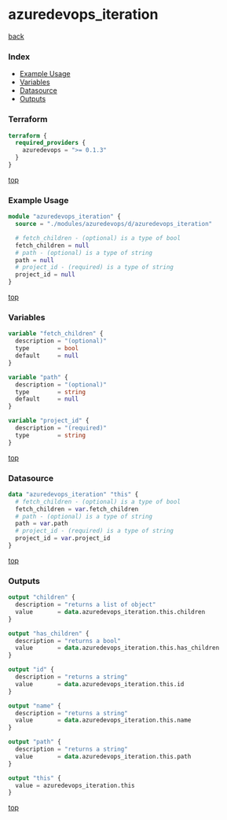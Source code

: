 # azuredevops_iteration

[back](../azuredevops.md)

### Index

- [Example Usage](#example-usage)
- [Variables](#variables)
- [Datasource](#datasource)
- [Outputs](#outputs)

### Terraform

```terraform
terraform {
  required_providers {
    azuredevops = ">= 0.1.3"
  }
}
```

[top](#index)

### Example Usage

```terraform
module "azuredevops_iteration" {
  source = "./modules/azuredevops/d/azuredevops_iteration"

  # fetch_children - (optional) is a type of bool
  fetch_children = null
  # path - (optional) is a type of string
  path = null
  # project_id - (required) is a type of string
  project_id = null
}
```

[top](#index)

### Variables

```terraform
variable "fetch_children" {
  description = "(optional)"
  type        = bool
  default     = null
}

variable "path" {
  description = "(optional)"
  type        = string
  default     = null
}

variable "project_id" {
  description = "(required)"
  type        = string
}
```

[top](#index)

### Datasource

```terraform
data "azuredevops_iteration" "this" {
  # fetch_children - (optional) is a type of bool
  fetch_children = var.fetch_children
  # path - (optional) is a type of string
  path = var.path
  # project_id - (required) is a type of string
  project_id = var.project_id
}
```

[top](#index)

### Outputs

```terraform
output "children" {
  description = "returns a list of object"
  value       = data.azuredevops_iteration.this.children
}

output "has_children" {
  description = "returns a bool"
  value       = data.azuredevops_iteration.this.has_children
}

output "id" {
  description = "returns a string"
  value       = data.azuredevops_iteration.this.id
}

output "name" {
  description = "returns a string"
  value       = data.azuredevops_iteration.this.name
}

output "path" {
  description = "returns a string"
  value       = data.azuredevops_iteration.this.path
}

output "this" {
  value = azuredevops_iteration.this
}
```

[top](#index)